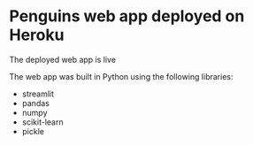 # Penguins web app deployed on Heroku

The deployed web app is live 

The web app was built in Python using the following libraries:
* streamlit
* pandas
* numpy
* scikit-learn
* pickle
